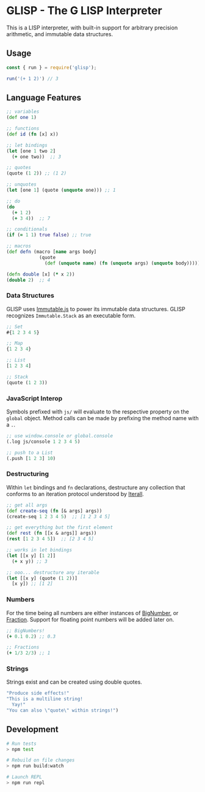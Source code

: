 # GLISP - The G LISP Interpreter

This is a LISP interpreter, with built-in support for arbitrary precision arithmetic, and immutable data structures.

## Usage
```JavaScript
const { run } = require('glisp');

run('(+ 1 2)') // 3
```

## Language Features
```Clojure
;; variables
(def one 1)

;; functions
(def id (fn [x] x))

;; let bindings
(let [one 1 two 2]
  (+ one two))  ;; 3

;; quotes
(quote (1 2)) ;; (1 2)

;; unquotes
(let [one 1] (quote (unquote one))) ;; 1

;; do
(do
  (+ 1 2)
  (+ 3 4))  ;; 7

;; conditionals
(if (= 1 1) true false) ;; true

;; macros
(def defn (macro [name args body]
            (quote
              (def (unquote name) (fn (unquote args) (unquote body))))))

(defn double [x] (* x 2))
(double 2)  ;; 4
```

### Data Structures
GLISP uses [Immutable.js](https://facebook.github.io/immutable-js/) to power its immutable data structures. GLISP recognizes `Immutable.Stack` as an executable form.

```Clojure
;; Set
#{1 2 3 4 5}

;; Map
{1 2 3 4}

;; List
[1 2 3 4]

;; Stack
(quote (1 2 3))
```

### JavaScript Interop
Symbols prefixed with `js/` will evaluate to the respective property on the `global` object. Method calls can be made by prefixing the method name with a `.`.

```Clojure
;; use window.console or global.console
(.log js/console 1 2 3 4 5)

;; push to a List
(.push [1 2 3] 10)
```

### Destructuring

Within `let` bindings and `fn` declarations, destructure any collection that conforms to an iteration protocol understood by [Iterall](https://github.com/leebyron/iterall).

```Clojure
;; get all args
(def create-seq (fn [& args] args))
(create-seq 1 2 3 4 5)  ;; [1 2 3 4 5]

;; get everything but the first element
(def rest (fn [[x & args]] args))
(rest [1 2 3 4 5])  ;; [2 3 4 5]

;; works in let bindings
(let [[x y] [1 2]]
  (+ x y)) ;; 3

;; ooo... destructure any iterable
(let [[x y] (quote (1 2))]
  [x y]) ;; [1 2]
```

### Numbers
For the time being all numbers are either instances of [BigNumber](https://github.com/MikeMcl/bignumber.js/), or [Fraction](https://github.com/infusion/Fraction.js/). Support for floating point numbers will be added later on.

```Clojure
;; BigNumbers!
(+ 0.1 0.2) ;; 0.3

;; Fractions
(+ 1/3 2/3) ;; 1
```

### Strings
Strings exist and can be created using double quotes.

```Clojure
"Produce side effects!"
"This is a multiline string!
  Yay!"
"You can also \"quote\" within strings!")
```

## Development

```BASH
# Run tests
> npm test

# Rebuild on file changes
> npm run build:watch

# Launch REPL
> npm run repl
```
